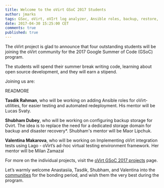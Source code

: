 ```yaml
---
title: Welcome to the oVirt GSoC 2017 Students
author: jmarks
tags: GSoc, oVirt, oVIrt log analyzer, Ansible roles, backup, restore, storage, Lago
date: 2017-04-30 15:25:00 CET
comments: true
published: true
---
```


The oVirt project is glad to announce that four outstanding students will be joining the oVirt community for the 2017 Google Summer of Code (GSoC) program.  

The students will spend their summer break writing code, learning about open source development, and they will earn a stipend.

Joining us are:

READMORE

**Tasdik Rahman**, who will be working on adding Ansible roles for oVirt-utilities, for easier testing and automated redeployment. His mentor will be Lucas Svaty.

**Shubham Dubey**, who will be working on configuring backup storage for Ovirt. The idea is to replace the need for a dedicated storage domain for backup and disaster recovery*.  Shubham's mentor will be Maor Lipchuk.

**Valentina Makarova**, who will be working on Implementing oVirt integration tests using Lago - oVirt’s ad-hoc virtual testing environment framework. Her mentor will be Milan Zamazal

For more on the individual projects, visit the [oVirt GSoC 2017 projects](https://summerofcode.withgoogle.com/organizations/5668068689707008/#!) page.

Let’s warmly welcome Anastasiia, Tasdik, Shubham, and Valentina into the [communities](http://write.flossmanuals.net/gsoc-mentoring/community-basics/) for the bonding period, and wish them the very best during the program.
